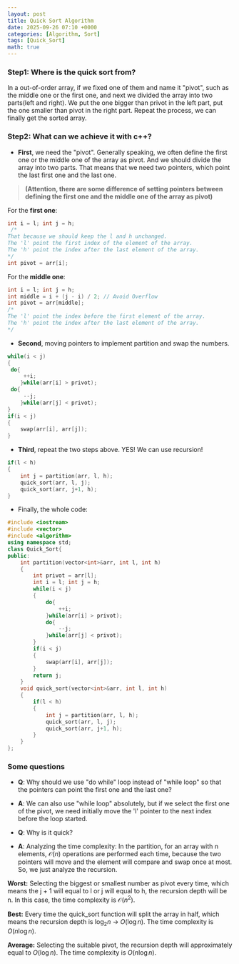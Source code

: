 ```yaml
---
layout: post
title: Quick Sort Algorithm
date: 2025-09-26 07:10 +0000
categories: [Algorithm, Sort]
tags: [Quick_Sort]
math: true
---
```

### **Step1: Where is the quick sort from?**

In a out-of-order array, if we fixed one of them and name it "pivot", such as the middle one or the first one, and next we divided the array into two parts(left and right). We put the one bigger than privot in the left part, put the one smaller than pivot in the right part. Repeat the process, we can finally get the sorted array.

### **Step2: What can we achieve it with c++?**

- **First**, we need the "pivot". Generally speaking, we often define the first one or the middle one of the array as pivot. And we should divide the array into two parts. That means that we need two pointers, which point the last first one and the last one.

> **(Attention, there are some difference of setting pointers between defining the first one and the middle one of the array as pivot)**

For the **first one**:

```c++
int i = l; int j = h; 
 /* 
That because we should keep the l and h unchanged.
The 'l' point the first index of the element of the array. 
The 'h' point the index after the last element of the array.
*/
int pivot = arr[i];
```

For the **middle one**:

```c++
int i = l; int j = h;
int middle = i + (j - i) / 2; // Avoid Overflow
int pivot = arr[middle];
/*
The 'l' point the index before the first element of the array. 
The 'h' point the index after the last element of the array.
*/
```

- **Second**, moving pointers to implement partition and swap the numbers.

```c++
while(i < j)
{
 do{
     ++i;
    }while(arr[i] > privot);
 do{
     --j;
    }while(arr[j] < privot);
}
if(i < j)
{
    swap(arr[i], arr[j]);
}
```

- **Third**, repeat the two steps above. YES! We can use recursion!

```c++
if(l < h)
{
    int j = partition(arr, l, h);
    quick_sort(arr, l, j);
    quick_sort(arr, j+1, h);       
}
```

- Finally, the whole code:

```c++
#include <iostream>
#include <vector>
#include <algorithm>
using namespace std;
class Quick_Sort{
public:
    int partition(vector<int>&arr, int l, int h)
    {
        int privot = arr[l];
        int i = l; int j = h;
        while(i < j)
        {
            do{
                ++i;
            }while(arr[i] > privot);
            do{
                --j;
            }while(arr[j] < privot);
        }
        if(i < j)
        {
            swap(arr[i], arr[j]);
        }
        return j;
    }
    void quick_sort(vector<int>&arr, int l, int h)
    {
        if(l < h)
        {
            int j = partition(arr, l, h);
            quick_sort(arr, l, j);
            quick_sort(arr, j+1, h);       
        }
    }
};
```

### **Some questions**

- **Q**: Why should we use "do while" loop instead of "while loop" so that the pointers can point the first one and the last one?
- **A**: We can also use "while loop" absolutely, but if  we select the first one of the pivot, we need initially move the 'l' pointer to the next index before the loop started.

- **Q**: Why is it quick?
- **A**: Analyzing the time complexity:
In the partition, for an array with n elements, $\mathcal{O}(n)$ operations are performed each time, because the two pointers will move and the element will compare and swap once at most. So, we just analyze the recursion.

**Worst:** Selecting the biggest or smallest number as pivot every time, which means the j + 1 will equal to l or j will equal to h, the recursion depth will be n. In this case, the time complexity is $\mathcal{O}(n ^ 2)$.

**Best:** Every time the quick_sort function will split the array in half, which means the recursion depth is $\log_2 n$ -> $O(\log n)$. The time complexity is $O(n \log n)$.  

**Average:** Selecting the suitable pivot, the recursion depth will approximately equal to $O(\log n)$. The time complexity is $O(n \log n)$.
